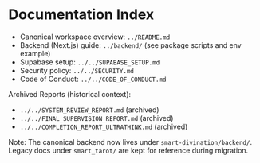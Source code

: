 # Documentation Index

- Canonical workspace overview: `../README.md`
- Backend (Next.js) guide: `../backend/` (see package scripts and env example)
- Supabase setup: `../../SUPABASE_SETUP.md`
- Security policy: `../../SECURITY.md`
- Code of Conduct: `../../CODE_OF_CONDUCT.md`

Archived Reports (historical context):
- `../../SYSTEM_REVIEW_REPORT.md` (archived)
- `../../FINAL_SUPERVISION_REPORT.md` (archived)
- `../../COMPLETION_REPORT_ULTRATHINK.md` (archived)

Note: The canonical backend now lives under `smart-divination/backend/`. Legacy docs under `smart_tarot/` are kept for reference during migration.

